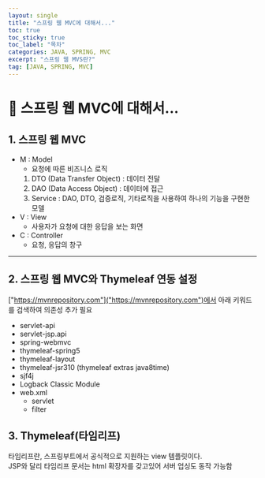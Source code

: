 ```yaml
---
layout: single
title: "스프링 웹 MVC에 대해서..."
toc: true
toc_sticky: true
toc_label: "목차"
categories: JAVA, SPRING, MVC
excerpt: "스프링 웹 MVS란?"
tag: [JAVA, SPRING, MVC]
---
```


# 📘 스프링 웹 MVC에 대해서...

## 1. 스프링 웹 MVC
- M : Model  
    - 요청에 따른 비즈니스 로직 
    1. DTO (Data Transfer Object) : 데이터 전달  
    2. DAO (Data Access Object) : 데이터에 접근
    3. Service : DAO, DTO, 검증로직, 기타로직을 사용하여 하나의 기능을 구현한 모델  
- V : View 
    - 사용자가 요청에 대한 응답을 보는 화면  
- C : Controller  
    - 요청, 응답의 창구  

---

## 2. 스프링 웹 MVC와 Thymeleaf 연동 설정
["https://mvnrepository.com"]("https://mvnrepository.com")에서 아래 키워드를 검색하여 의존성 추가 필요  

- servlet-api  
- servlet-jsp.api  
- spring-webmvc  
- thymeleaf-spring5
- thymeleaf-layout  
- thymeleaf-jsr310 (thymeleaf extras java8time)  
- sjf4j  
- Logback Classic Module  
- web.xml  
    - servlet  
    - filter
    
## 3. Thymeleaf(타임리프)
타임리프란, 스프링부트에서 공식적으로 지원하는 view 템플릿이다.  
JSP와 달리 타임리프 문서는 html 확장자를 갖고있어 서버 업싱도 동작 가능함